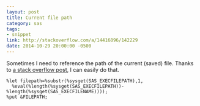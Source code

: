 ```yaml
---
layout: post
title: Current file path
category: sas
tags:
- snippet
link: http://stackoverflow.com/a/14416896/142229
date: 2014-10-29 20:00:00 -0500
---
```


Sometimes I need to reference the path of the current (saved) file. Thanks to [a stack overflow post](http://stackoverflow.com/a/14416896/142229), I can easily do that.

```
%let filepath=%substr(%sysget(SAS_EXECFILEPATH),1,
  %eval(%length(%sysget(SAS_EXECFILEPATH))-%length(%sysget(SAS_EXECFILENAME))));
%put &FILEPATH;
```